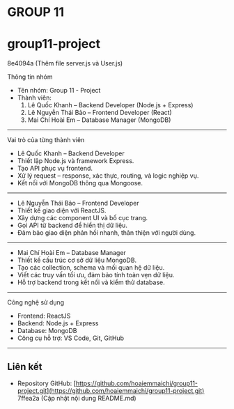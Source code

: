 
# GROUP 11

# group11-project
8e4094a (Thêm file server.js và User.js)


Thông tin nhóm
- Tên nhóm: Group 11 - Project
- Thành viên:
  1. Lê Quốc Khanh – Backend Developer (Node.js + Express)
  2. Lê Nguyễn Thái Bảo – Frontend Developer (React)
  3. Mai Chí Hoài Em – Database Manager (MongoDB)

---

Vai trò của từng thành viên

- Lê Quốc Khanh – Backend Developer
- Thiết lập Node.js và framework Express.
- Tạo API phục vụ frontend.
- Xử lý request – response, xác thực, routing, và logic nghiệp vụ.
- Kết nối với MongoDB thông qua Mongoose.

---

- Lê Nguyễn Thái Bảo – Frontend Developer
- Thiết kế giao diện với ReactJS.
- Xây dựng các component UI và bố cục trang.
- Gọi API từ backend để hiển thị dữ liệu.
- Đảm bảo giao diện phản hồi nhanh, thân thiện với người dùng.

---

- Mai Chí Hoài Em – Database Manager
- Thiết kế cấu trúc cơ sở dữ liệu MongoDB.
- Tạo các collection, schema và mối quan hệ dữ liệu.
- Viết các truy vấn tối ưu, đảm bảo tính toàn vẹn dữ liệu.
- Hỗ trợ backend trong kết nối và kiểm thử database.

---

Công nghệ sử dụng
- Frontend: ReactJS  
- Backend: Node.js + Express  
- Database: MongoDB  
- Công cụ hỗ trợ: VS Code, Git, GitHub

---

## Liên kết
- Repository GitHub: [https://github.com/hoaiemmaichi/group11-project.git](https://github.com/hoaiemmaichi/group11-project.git)
 7ffea2a (Cập nhật nội dung README.md)
